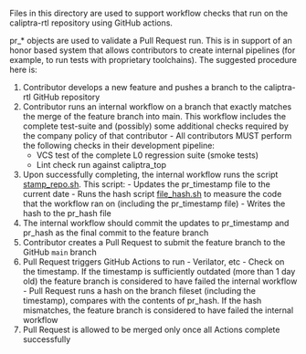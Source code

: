 Files in this directory are used to support workflow checks that run on the caliptra-rtl repository using GitHub actions.

pr\_\* objects are used to validate a Pull Request run. This is in support of an honor based system that allows contributors to create internal pipelines (for example, to run tests with proprietary toolchains). The suggested procedure here is:
  1. Contributor develops a new feature and pushes a branch to the caliptra-rtl GitHub repository
  1. Contributor runs an internal workflow on a branch that exactly matches the merge of the feature branch into main. This workflow includes the complete test-suite and (possibly) some additional checks required by the company policy of that contributor
    - All contributors MUST perform the following checks in their development pipeline:
      - VCS test of the complete L0 regression suite (smoke tests)
      - Lint check run against caliptra_top
  1. Upon successfully completing, the internal workflow runs the script [stamp_repo.sh](../scripts/stamp_repo.sh). This script:
    - Updates the pr\_timestamp file to the current date
    - Runs the hash script [file_hash.sh](../scripts/file_hash.sh) to measure the code that the workflow ran on (including the pr\_timestamp file)
    - Writes the hash to the pr\_hash file
  1. The internal workflow should commit the updates to pr\_timestamp and pr\_hash as the final commit to the feature branch
  1. Contributor creates a Pull Request to submit the feature branch to the GitHub `main` branch
  1. Pull Request triggers GitHub Actions to run
    - Verilator, etc
    - Check on the timestamp. If the timestamp is sufficiently outdated (more than 1 day old) the feature branch is considered to have failed the internal workflow
    - Pull Request runs a hash on the branch fileset (including the timestamp), compares with the contents of pr\_hash. If the hash mismatches, the feature branch is considered to have failed the internal workflow
  1. Pull Request is allowed to be merged only once all Actions complete successfully
